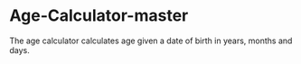 # Age-Calculator-master
The age calculator calculates age given a date of birth in years, months and days.
